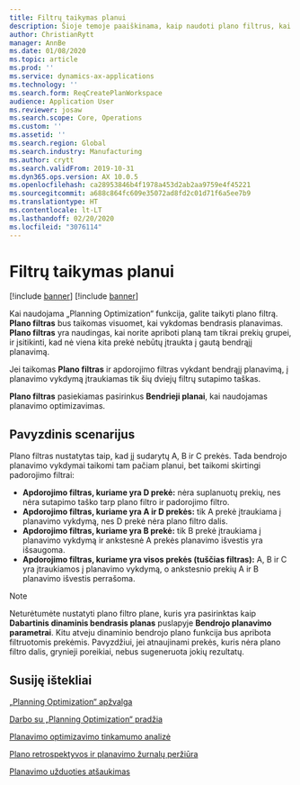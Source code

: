 ```yaml
---
title: Filtrų taikymas planui
description: Šioje temoje paaiškinama, kaip naudoti plano filtrus, kai naudojama „Planning Optimization“ funkcija.
author: ChristianRytt
manager: AnnBe
ms.date: 01/08/2020
ms.topic: article
ms.prod: ''
ms.service: dynamics-ax-applications
ms.technology: ''
ms.search.form: ReqCreatePlanWorkspace
audience: Application User
ms.reviewer: josaw
ms.search.scope: Core, Operations
ms.custom: ''
ms.assetid: ''
ms.search.region: Global
ms.search.industry: Manufacturing
ms.author: crytt
ms.search.validFrom: 2019-10-31
ms.dyn365.ops.version: AX 10.0.5
ms.openlocfilehash: ca28953846b4f1978a453d2ab2aa9759e4f45221
ms.sourcegitcommit: a688c864fc609e35072ad8fd2c01d71f6a5ee7b9
ms.translationtype: HT
ms.contentlocale: lt-LT
ms.lasthandoff: 02/20/2020
ms.locfileid: "3076114"
---
```

# <a name="apply-filters-to-a-plan"></a>Filtrų taikymas planui

[!include [banner](../../includes/preview-banner.md)]
[!include [banner](../../includes/banner.md)]

Kai naudojama „Planning Optimization“ funkcija, galite taikyti plano filtrą. **Plano filtras** bus taikomas visuomet, kai vykdomas bendrasis planavimas. **Plano filtras** yra naudingas, kai norite apriboti planą tam tikrai prekių grupei, ir įsitikinti, kad nė viena kita prekė nebūtų įtraukta į gautą bendrąjį planavimą.

Jei taikomas **Plano filtras** ir apdorojimo filtras vykdant bendrąjį planavimą, į planavimo vykdymą įtraukiamas tik šių dviejų filtrų sutapimo taškas.

**Plano filtras** pasiekiamas pasirinkus **Bendrieji planai**, kai naudojamas planavimo optimizavimas.

## <a name="example-scenario"></a>Pavyzdinis scenarijus

Plano filtras nustatytas taip, kad jį sudarytų A, B ir C prekės. Tada bendrojo planavimo vykdymai taikomi tam pačiam planui, bet taikomi skirtingi padorojimo filtrai:

- **Apdorojimo filtras, kuriame yra D prekė:** nėra suplanuotų prekių, nes nėra sutapimo taško tarp plano filtro ir padorojimo filtro.
- **Apdorojimo filtras, kuriame yra A ir D prekės:** tik A prekė įtraukiama į planavimo vykdymą, nes D prekė nėra plano filtro dalis.
- **Apdorojimo filtras, kuriame yra B prekė:** tik B prekė įtraukiama į planavimo vykdymą ir ankstesnė A prekės planavimo išvestis yra išsaugoma.
- **Apdorojimo filtras, kuriame yra visos prekės (tuščias filtras):** A, B ir C yra įtraukiamos į planavimo vykdymą, o ankstesnio prekių A ir B planavimo išvestis perrašoma.

> [!NOTE]
> Neturėtumėte nustatyti plano filtro plane, kuris yra pasirinktas kaip **Dabartinis dinaminis bendrasis planas** puslapyje **Bendrojo planavimo parametrai**. Kitu atveju dinaminio bendrojo plano funkcija bus apribota filtruotomis prekėmis. Pavyzdžiui, jei atnaujinami prekės, kuris nėra plano filtro dalis, grynieji poreikiai, nebus sugeneruota jokių rezultatų.

## <a name="related-resources"></a>Susiję ištekliai

[„Planning Optimization“ apžvalga](planning-optimization-overview.md)

[Darbo su „Planning Optimization“ pradžia](get-started.md)

[Planavimo optimizavimo tinkamumo analizė](planning-optimization-fit-analysis.md)

[Plano retrospektyvos ir planavimo žurnalų peržiūra](plan-history-logs.md)

[Planavimo užduoties atšaukimas](cancel-planning-job.md)
